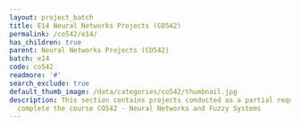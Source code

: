 ```yaml
---
layout: project_batch
title: E14 Neural Networks Projects (CO542)
permalink: /co542/e14/
has_children: true
parent: Neural Networks Projects (CO542)
batch: e14
code: co542
readmore: '#'
search_exclude: true
default_thumb_image: /data/categories/co542/thumbnail.jpg
description: This section contains projects conducted as a partial requirement to
  complete the course CO542 - Neural Networks and Fuzzy Systems
---
```

